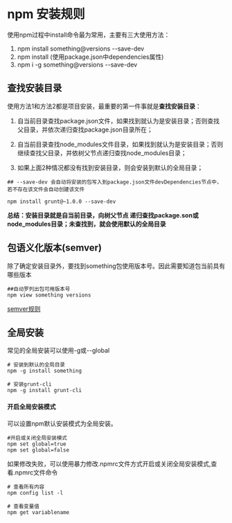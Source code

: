 # npm 安装规则

使用npm过程中install命令最为常用，主要有三大使用方法：

1. npm install something@versions --save-dev
2. npm install (使用package.json中dependencies属性)
3. npm i -g something@versions --save-dev

## 查找安装目录

使用方法1和方法2都是项目安装，最重要的第一件事就是**查找安装目录**：
1. 自当前目录查找package.json文件，如果找到就认为是安装目录；否则查找父目录，并依次递归查找package.json目录所在；

2. 自当前目录查找node_modules文件目录，如果找到就认为是安装目录；否则继续查找父目录，并依树父节点递归查找node_modules目录；

3. 如果上面2种情况都没有找到安装目录，则会安装到默认的全局目录；


```
## --save-dev 会自动将安装的包写入到package.json文件devDependencies节点中，若不存在该文件会自动创建该文件

npm install grunt@~1.0.0 --save-dev
```

**总结：安装目录就是自当前目录，向树父节点
递归查找package.son或node_modules目录；未查找到，就会使用默认的全局目录**


## 包语义化版本(semver)

除了确定安装目录外，要找到something包使用版本号。因此需要知道包当前具有哪些版本

```
##自动罗列出包可用版本号
npm view something versions

```

[semver规则](npm-semver.md)

## 全局安装

常见的全局安装可以使用-g或--global

```
# 安装到默认的全局目录
npm -g install something

# 安装grunt-cli
npm -g install grunt-cli

```


#### 开启全局安装模式

可以设置npm默认安装模式为全局安装。

```
#开启或关闭全局安装模式
npm set global=true 
npm set global=false
```

如果修改失败，可以使用暴力修改.npmrc文件方式开启或关闭全局安装模式,查看.npmrc文件命令

```
# 查看所有内容
npm config list -l

# 查看变量值
npm get variablename

```



